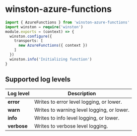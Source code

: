 # winston-azure-functions

```typescript
import { AzureFunctions } from 'winston-azure-functions'
import winston = require('winston')
module.exports = (context) => {
  winston.configure({
    transports: [
      new AzureFunctions({ context })
    ]
  })
  winston.info('Initializing function')
}
```

## Supported log levels

| Log level   | Description                                |
| ----------- | ------------------------------------------ |
| **error**   | Writes to error level logging, or lower.   |
| **warn**    | Writes to warning level logging, or lower. |
| **info**    | Writes to info level logging, or lower.    |
| **verbose** | Writes to verbose level logging.           |